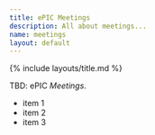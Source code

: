 ```yaml
---
title: ePIC Meetings
description: All about meetings...
name: meetings
layout: default
---
```


{% include layouts/title.md %}

TBD: ePIC _Meetings_.

* item 1
* item 2
* item 3
